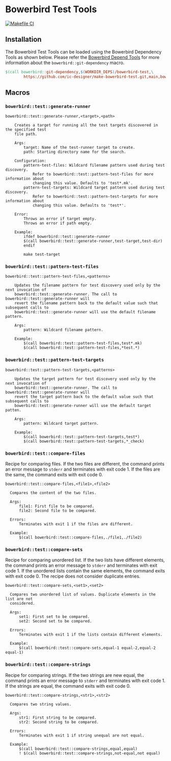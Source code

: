 # Bowerbird Test Tools

[![Makefile CI](https://github.com/ic-designer/make-bowerbird-test/actions/workflows/makefile.yml/badge.svg)](https://github.com/ic-designer/make-bowerbird-test/actions/workflows/makefile.yml)


## Installation

The Bowerbird Test Tools can be loaded using the Bowerbird Dependency Tools as shown
below. Please refer the [Bowerbird Depend Tools](https://github.com/ic-designer/make-bowerbird-deps.git)
for more information about the `bowerbird::git-dependency` macro.

```makefile
$(call bowerbird::git-dependency,$(WORKDIR_DEPS)/bowerbird-test,\
		https://github.com/ic-designer/make-bowerbird-test.git,main,bowerbird.mk)
```

## Macros

### `bowerbird::test::generate-runner`

```
bowerbird::test::generate-runner,<target>,<path>

    Creates a target for running all the test targets discovered in the specified test
    file path.

    Args:
        target: Name of the test-runner target to create.
        path: Starting directory name for the search.

    Configuration:
        pattern-test-files: Wildcard filename pattern used during test discovery.
		    Refer to bowerbird::test::pattern-test-files for more information about
    		changing this value. Defaults to 'test*.mk'.
        pattern-test-targets: Wildcard target pattern used during test discovery.
		    Refer to bowerbird::test::pattern-test-targets for more information about
    		changing this value. Defaults to 'test*'.

    Error:
        Throws an error if target empty.
	    Throws an error if path empty.

    Example:
        ifdef bowerbird::test::generate-runner
        $(call bowerbird::test::generate-runner,test-target,test-dir)
        endif

        make test-target
```

### `bowerbird::test::pattern-test-files`

```
bowerbird::test::pattern-test-files,<patterns>

    Updates the filename pattern for test discovery used only by the next invocation of
    bowerbird::test::generate-runner. The call to bowerbird::test::generate-runner will
    revert the filename pattern back to the default value such that subsequent calls to
    bowerbird::test::generate-runner will use the default filename pattern.

    Args:
        pattern: Wildcard filename pattern.

    Example:
        $(call bowerbird::test::pattern-test-files,test*.mk)
        $(call bowerbird::test::pattern-test-files,*test.*)
```

### `bowerbird::test::pattern-test-targets`

```
bowerbird::test::pattern-test-targets,<patterns>

    Updates the target pattern for test discovery used only by the next invocation of
    bowerbird::test::generate-runner. The call to bowerbird::test::generate-runner will
    revert the target pattern back to the default value such that subsequent calls to
    bowerbird::test::generate-runner will use the default target patten.

    Args:
        pattern: Wildcard target pattern.

    Example:
        $(call bowerbird::test::pattern-test-targets,test*)
        $(call bowerbird::test::pattern-test-targets,*_check)
```


### `bowerbird::test::compare-files`

Recipe for comparing files. If the two files are different, the command prints an error
message to `stderr` and terminates with exit code 1. If the files are the same, the
command exits with exit code 0.

```
bowerbird::test::compare-files,<file1>,<file2>

  Compares the content of the two files.

  Args:
      file1: First file to be compared.
      file2: Second file to be compared.

  Errors:
      Terminates with exit 1 if the files are different.

  Example:
      $(call bowerbird::test::compare-files,./file1,./file2)
```

### `bowerbird::test::compare-sets`

Recipe for comparing unordered list. If the two lists have different elements, the
command prints an error message to `stderr` and terminates with exit code 1. If the
unordered lists contain the same elements, the command exits with exit code 0. The
recipe does not consider duplicate entries.

```
bowerbird::test::compare-sets,<set1>,<set2>

  Compares two unordered list of values. Duplicate elements in the list are not
  considered.

  Args:
      set1: First set to be compared.
      set2: Second set to be compared.

  Errors:
      Terminates with exit 1 if the lists contain different elements.

  Example:
      $(call bowerbird::test::compare-sets,equal-1 equal-2,equal-2 equal-1)
```

### `bowerbird::test::compare-strings`

Recipe for comparing strings. If the two strings are new equal, the command prints
an error message to `stderr` and terminates with exit code 1. If the strings are equal,
the command exits with exit code 0.


```
bowerbird::test::compare-strings,<str1>,<str2>

  Compares two string values.

  Args:
      str1: First string to be compared.
      str2: Second string to be compared.

  Errors:
      Terminates with exit 1 if string unequal are not equal.

  Example:
      $(call bowerbird::test::compare-strings,equal,equal)
      ! $(call bowerbird::test::compare-strings,not-equal,not equal)
```
